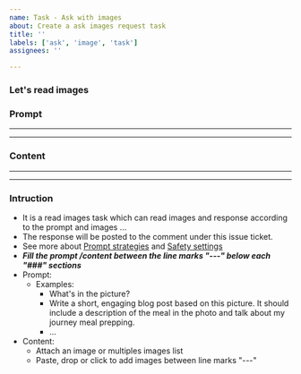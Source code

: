 ```yaml
---
name: Task - Ask with images
about: Create a ask images request task
title: ''
labels: ['ask', 'image', 'task']
assignees: ''

---
```

<!-- Please fill the below task information as follows -->
<!-- Do not remove any text of this Description template, just fill items -->

### Let's read images

### Prompt

-------------------------------------------------------------------------------



-------------------------------------------------------------------------------

### Content

-------------------------------------------------------------------------------



-------------------------------------------------------------------------------

### Intruction

- It is a read images task which can read images and response according to the prompt and images ...
- The response will be posted to the comment under this issue ticket.
- See more about [Prompt strategies](https://ai.google.dev/docs/prompt_best_practices#experiment-with-different-parameter-values) and [Safety settings](https://ai.google.dev/docs/safety_setting_gemini)
- ***Fill the prompt /content between the line marks "---" below each "###" sections***
- Prompt:
  - Examples:
    - What's in the picture?
    - Write a short, engaging blog post based on this picture. It should include a description of the meal in the photo and talk about my journey meal prepping.
    - ...
- Content:
  - Attach an image or multiples images list
  - Paste, drop or click to add images between line marks "---"

<!--
### Setting

Here is the generation configuration and safety setting about Gemini, you can modify them according to your needs.
- [Safety settings](https://ai.google.dev/docs/safety_setting_gemini)

-------------------------------------------------------------------------------
	{
	  "model_name": "gemini-pro-vision",
	  "generation_configuration":
	  {
	    "temperature": 0.9,
	    "top_p": 1.0,
	    "top_k": 1,
	    "max_output_tokens": 2048
	  },
	  "safety_setting":
	  {
	    "harassment": "BLOCK_MEDIUM_AND_ABOVE",
	    "hate_speech": "BLOCK_MEDIUM_AND_ABOVE",
	    "sexually_explicit": "BLOCK_MEDIUM_AND_ABOVE",
	    "dangerous_content": "BLOCK_MEDIUM_AND_ABOVE"
	  }
	}
-------------------------------------------------------------------------------
-->